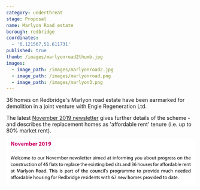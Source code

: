 ```yaml
---
category: underthreat
stage: Proposal
name: Marlyon Road estate
borough: redbridge
coordinates:
  - '0.121567,51.611731'
published: true
thumb: /images/marlyonroad2thumb.jpg
images:
  - image_path: /images/marlyonroad2.jpg
  - image_path: /images/marlyonroad.png
  - image_path: /images/marlyon3.png
---
```

36 homes on Redbridge's Marlyon road estate have been earmarked for demolition in a joint venture with Engie Regeneration Ltd. 

The latest [November 2019 newsletter](https://www.redbridge.gov.uk/media/7409/marlyon-road-newsletter-november-2019.pdf) gives further details of the scheme - and describes the replacement homes as 'affordable rent' tenure (i.e. up to 80% market rent).

<img src="/images/marlyonar.png" class="img-fluid rounded img-thumbnail">
